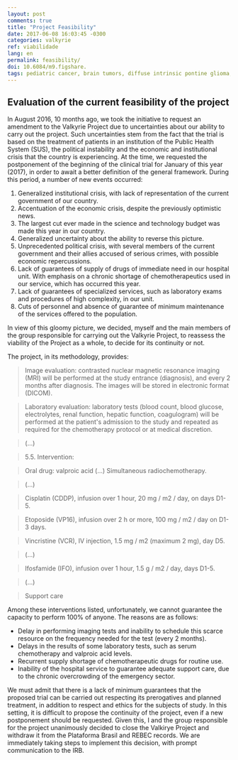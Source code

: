 ```yaml
---
layout: post
comments: true
title: "Project Feasibility"
date: 2017-06-08 16:03:45 -0300
categories: valkyrie
ref: viabilidade
lang: en
permalink: feasibility/
doi: 10.6084/m9.figshare.
tags: pediatric cancer, brain tumors, diffuse intrinsic pontine glioma, clinical trial, project valkyrie
---
```


## Evaluation of the current feasibility of the project

In August 2016, 10 months ago, we took the initiative to request an amendment to the Valkyrie Project due to uncertainties about our ability to carry out the project. Such uncertainties stem from the fact that the trial is based on the treatment of patients in an institution of the Public Health System (SUS), the political instability and the economic and institutional crisis that the country is experiencing. At the time, we requested the postponement of the beginning of the clinical trial for January of this year (2017), in order to await a better definition of the general framework. During this period, a number of new events occurred:


1. Generalized institutional crisis, with lack of representation of the current government of our country.
2. Accentuation of the economic crisis, despite the previously optimistic news.
3. The largest cut ever made in the science and technology budget was made this year in our country.
4. Generalized uncertainty about the ability to reverse this picture.
5. Unprecedented political crisis, with several members of the current government and their allies accused of serious crimes, with possible economic repercussions.
6. Lack of guarantees of supply of drugs of immediate need in our hospital unit. With emphasis on a chronic shortage of chemotherapeutics used in our service, which has occurred this year.
7. Lack of guarantees of specialized services, such as laboratory exams and procedures of high complexity, in our unit.
8. Cuts of personnel and absence of guarantee of minimum maintenance of the services offered to the population.

In view of this gloomy picture, we decided, myself and the main members of the group responsible for carrying out the Valkyrie Project, to reassess the viability of the Project as a whole, to decide for its continuity or not.

The project, in its methodology, provides:

> Image evaluation: contrasted nuclear magnetic resonance imaging (MRI) will be performed at the study entrance (diagnosis), and every 2 months after diagnosis. The images will be stored in electronic format (DICOM).

> Laboratory evaluation: laboratory tests (blood count, blood glucose, electrolytes, renal function, hepatic function, coagulogram) will be performed at the patient's admission to the study and repeated as required for the chemotherapy protocol or at medical discretion.

> (...)

> 5.5. Intervention:

> Oral drug: valproic acid (...)
> Simultaneous radiochemotherapy.

> (...)

> Cisplatin (CDDP), infusion over 1 hour, 20 mg / m2 / day, on days D1-5.

> Etoposide (VP16), infusion over 2 h or more, 100 mg / m2 / day on D1-3 days.

> Vincristine (VCR), IV injection, 1.5 mg / m2 (maximum 2 mg), day D5.

> (...)

> Ifosfamide (IFO), infusion over 1 hour, 1.5 g / m2 / day, days D1-5.

> (...)

> Support care

Among these interventions listed, unfortunately, we cannot guarantee the capacity to perform 100% of anyone. The reasons are as follows:

- Delay in performing imaging tests and inability to schedule this scarce resource on the frequency needed for the test (every 2 months).
- Delays in the results of some laboratory tests, such as serum chemotherapy and valproic acid levels.
- Recurrent supply shortage of chemotherapeutic drugs for routine use.
- Inability of the hospital service to guarantee adequate support care, due to the chronic overcrowding of the emergency sector.

We must admit that there is a lack of minimum guarantees that the proposed trial can be carried out respecting its prerogatives and planned treatment, in addition to respect and ethics for the subjects of study. In this setting, it is difficult to propose the continuity of the project, even if a new postponement should be requested. Given this, I and the group responsible for the project unanimously decided to close the Valkirye Project and withdraw it from the Plataforma Brasil and REBEC records. We are immediately taking steps to implement this decision, with prompt communication to the IRB.
